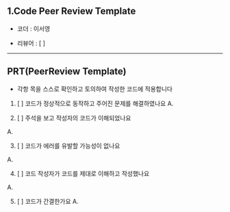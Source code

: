 ## 1.Code Peer Review Template

 * 코더 : 이서영

 * 리뷰어 : [ ]

-----------
## PRT(PeerReview Template)
* 각항 목을 스스로 확인하고 토의하여 작성한 코드에 적용합니다

1. [ ] 코드가 정상적으로 동작하고 주어진 문제를 해결하였나요
A.

2. [ ] 주석을 보고 작성자의 코드가 이해되었나요

A.

3. [ ] 코드가 에러를 유발할 가능성이 없나요

A.

4. [ ] 코드 작성자가 코드를 제대로 이해하고 작성했나요

A.

5. [ ] 코드가 간결한가요
A.


